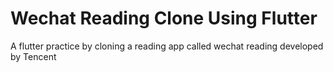 # Wechat Reading Clone Using Flutter
 A flutter practice by cloning a reading app called wechat reading developed by Tencent
